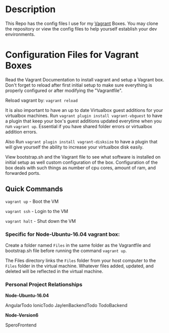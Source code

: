 
# Description

This Repo has the config files I use for my [Vagrant](https://www.vagrantup.com/) Boxes.
You may clone the repository or view the config files to 
help yourself establish your dev environments.

# Configuration Files for Vagrant Boxes

Read the Vagrant Documentation to install vagrant 
and setup a Vagrant box. Don't forget to reload after
first initial setup to make sure everything is properly 
configured or after modifying the "Vagrantfile".

Reload vagrant by:
`vagrant reload`

It is also important to have an up to date Virtualbox guest additions for your
virtualbox machines. Run `vagrant plugin install vagrant-vbguest` to have a plugin
that keep your box's guest additions updated everytime when you run `vagrant up`.
Essential if you have shared folder errors or virtualbox addition errors.

Also Run `vagrant plugin install vagrant-disksize` to have a plugin that will
give yourself the ability to increase your virtualbox disk easily. 

View bootstrap.sh and the Vagrant file to see what software is installed on 
initial setup as well custom configuration of the box. Configuration of the 
box deals with such things as number of cpu cores, amount of ram, and 
forwarded ports.


## Quick Commands

`vagrant up` - Boot the VM

`vagrant ssh` - Login to the VM

`vagrant halt` - Shut down the VM

### Specific for Node-Ubuntu-16.04 vagrant box:

Create a folder named `Files` in the same folder as the Vagrantfile and bootstrap.sh file 
before running the command `vagrant up`.

The Files directory links the `Files` folder from your host computer to the `Files` folder 
in the virtual machine. Whatever files added, updated, and deleted will be reflected 
in the virtual machine.

### Personal Project Relationships

**Node-Ubuntu-16.04**

AngularTodo
IonicTodo
JaylenBackendTodo
TodoBackend

**Node-Version6**

SperoFrontend

